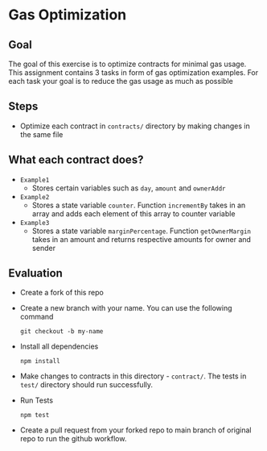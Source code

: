 # Gas Optimization

## Goal

The goal of this exercise is to optimize contracts for minimal gas usage. This assignment contains 3 tasks in form of gas optimization examples. For each task your goal is to reduce the gas usage as much as possible

## Steps

- Optimize each contract in `contracts/` directory by making changes in the same file

## What each contract does?

- `Example1`
    - Stores certain variables such as `day`, `amount` and `ownerAddr`
- `Example2`
    - Stores a state variable `counter`. Function `incrementBy` takes in an array and adds each element of this array to counter variable
- `Example3`
    - Stores a state variable `marginPercentage`. Function `getOwnerMargin` takes in an amount and returns respective amounts for owner and sender

## Evaluation

-   Create a fork of this repo
-   Create a new branch with your name. You can use the following command

    ```
    git checkout -b my-name
    ```

-   Install all dependencies
    ```
    npm install
    ```
-   Make changes to contracts in this directory - `contract/`. The tests in `test/` directory should run successfully.

-   Run Tests
    ```
    npm test
    ```
-   Create a pull request from your forked repo to main branch of original repo to run the github workflow.